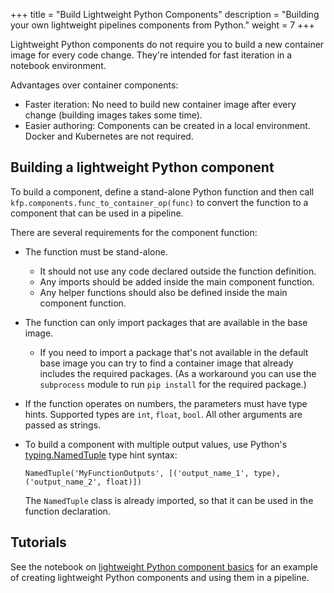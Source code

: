 +++
title = "Build Lightweight Python Components"
description = "Building your own lightweight pipelines components from Python."
weight = 7
+++

Lightweight Python components do not require you to build a new container image
for every code change. They're intended for fast iteration in a notebook 
environment.

Advantages over container components:

* Faster iteration: No need to build new container image after every change 
  (building images takes some time).
* Easier authoring: Components can be created in a local environment. Docker and 
  Kubernetes are not required.

## Building a lightweight Python component

To build a component, define a stand-alone Python function and then call 
`kfp.components.func_to_container_op(func)` to convert the function to a 
component that can be used in a pipeline.

There are several requirements for the component function:

* The function must be stand-alone.

  * It should not use any code declared outside the function definition.
  * Any imports should be added inside the main component function.
  * Any helper functions should also be defined inside the main component 
    function.

* The function can only import packages that are available in the base image.

  * If you need to import a package that's not available in the default base 
    image you can try to find a container image that already includes the 
    required packages. (As a workaround you can use the `subprocess` module 
    to run `pip install` for the required package.)

* If the function operates on numbers, the parameters must have type hints. 
  Supported types are `int`, `float`, `bool`. All other arguments are passed as 
  strings.
* To build a component with multiple output values, use Python's 
  [typing.NamedTuple](https://docs.python.org/3/library/typing.html#typing.NamedTuple) 
  type hint syntax: 
  
    ```
    NamedTuple('MyFunctionOutputs', [('output_name_1', type), ('output_name_2', float)])
    ``` 
    
    The `NamedTuple` class is already imported, so that it can be used in the 
    function declaration.

## Tutorials

See the notebook on 
[lightweight Python component basics](https://github.com/kubeflow/pipelines/blob/master/samples/notebooks/Lightweight%20Python%20components%20-%20basics.ipynb) 
for an example of creating lightweight Python components and using them in a 
pipeline.
